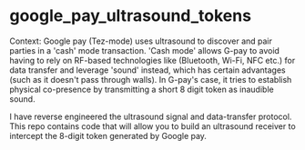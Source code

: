 # google_pay_ultrasound_tokens
Context: Google pay (Tez-mode) uses ultrasound to discover and pair parties in a 'cash' mode transaction. 'Cash mode' allows G-pay to avoid having to rely on RF-based technologies like (Bluetooth, Wi-Fi, NFC etc.) for data transfer and leverage 'sound' instead, which has certain advantages (such as it doesn't pass through walls). In G-pay's case, it tries to establish physical co-presence by transmitting a short 8 digit token as inaudible sound. 

I have reverse engineered the ultrasound signal and data-transfer protocol. This repo contains code that will allow you to build an ultrasound receiver to intercept the 8-digit token generated by Google pay.  
